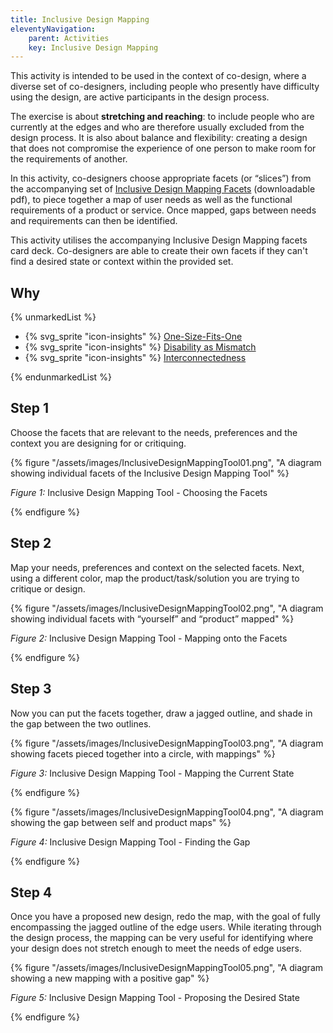 ```yaml
---
title: Inclusive Design Mapping
eleventyNavigation:
    parent: Activities
    key: Inclusive Design Mapping
---
```


This activity is intended to be used in the context of co-design, where a diverse set of co-designers, including people
who presently have difficulty using the design, are active participants in the design process.

The exercise is about **stretching and reaching**: to include people who are currently at the edges and who are
therefore usually excluded from the design process. It is also about balance and flexibility: creating a design that
does not compromise the experience of one person to make room for the requirements of another.

In this activity, co-designers choose appropriate facets (or “slices”) from the accompanying set of [Inclusive Design
Mapping Facets](/assets/images/InclusiveDesignMappingFacets.pdf) (downloadable pdf), to piece together a map of user
needs as well as the functional requirements of a product or service. Once mapped, gaps between needs and requirements
can then be identified.

This activity utilises the accompanying Inclusive Design Mapping facets card deck. Co-designers are able to create their
own facets if they can't find a desired state or context within the provided set.

## Why

{% unmarkedList %}

* {% svg_sprite "icon-insights" %} [One-Size-Fits-One](../../insights/one-size-fits-one/)
* {% svg_sprite "icon-insights" %} [Disability as Mismatch](../../insights/disability-as-mismatch/)
* {% svg_sprite "icon-insights" %} [Interconnectedness](../../insights/interconnectedness/)

{% endunmarkedList %}

## Step 1

Choose the facets that are relevant to the needs, preferences and the context you are designing for or critiquing.

{% figure "/assets/images/InclusiveDesignMappingTool01.png", "A diagram showing individual facets of the Inclusive
Design Mapping Tool" %}

*Figure 1:* Inclusive Design Mapping Tool - Choosing the Facets

{% endfigure %}

## Step 2

Map your needs, preferences and context on the selected facets. Next, using a different color, map the
product/task/solution you are trying to critique or design.

{% figure "/assets/images/InclusiveDesignMappingTool02.png", "A diagram showing individual facets with “yourself” and “product”
mapped" %}

*Figure 2:* Inclusive Design Mapping Tool - Mapping onto the Facets

{% endfigure %}

## Step 3

Now you can put the facets together, draw a jagged outline, and shade in the gap between the two outlines.

{% figure "/assets/images/InclusiveDesignMappingTool03.png", "A diagram showing facets pieced together into a circle, with
mappings" %}

*Figure 3:* Inclusive Design Mapping Tool - Mapping the Current State

{% endfigure %}

{% figure "/assets/images/InclusiveDesignMappingTool04.png", "A diagram showing the gap between self and product
maps" %}

*Figure 4:* Inclusive Design Mapping Tool - Finding the Gap

{% endfigure %}

## Step 4

Once you have a proposed new design, redo the map, with the goal of fully encompassing the jagged outline of the edge
users. While iterating through the design process, the mapping can be very useful for identifying where your design does
not stretch enough to meet the needs of edge users.

{% figure "/assets/images/InclusiveDesignMappingTool05.png", "A diagram showing a new mapping with a positive
gap" %}

*Figure 5:* Inclusive Design Mapping Tool - Proposing the Desired State

{% endfigure %}
